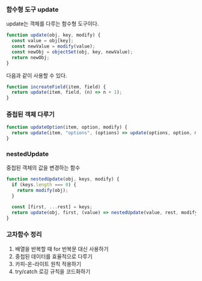 ### 함수형 도구 update

update는 객체를 다루는 함수형 도구이다.

```javascript
function update(obj, key, modify) {
  const value = obj[key];
  const newValue = modify(value);
  const newObj = objectSet(obj, key, newValue);
  return newObj;
}
```

다음과 같이 사용할 수 있다.

```javascript
function increateField(item, field) {
  return update(item, field, (n) => n + 1);
}
```

### 중첩된 객체 다루기

```javascript
function updateOption(item, option, modify) {
  return update(item, "options", (options) => update(options, option, modify));
}
```

### nestedUpdate

중첩된 객체의 값을 변경하는 함수

```javascript
function nestedUpdate(obj, keys, modify) {
  if (keys.length === 0) {
    return modify(obj);
  }

  const [first, ...rest] = keys;
  return update(obj, first, (value) => nestedUpdate(value, rest, modify));
}
```

### 고차함수 정리

1. 배열을 반복할 때 for 반복문 대신 사용하기
2. 중첩된 데이터를 효율적으로 다루기
3. 카피-온-라이트 원칙 적용하기
4. try/catch 로깅 규칙을 코드화하기
